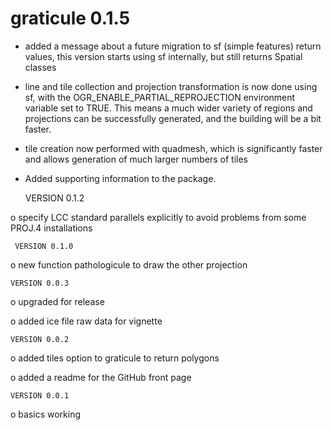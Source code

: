 # graticule 0.1.5

* added a message about a future migration to sf (simple features) return values, this version starts using sf internally, but still returns Spatial classes

* line and tile collection and projection transformation is now done using sf, 
with the OGR_ENABLE_PARTIAL_REPROJECTION environment variable set to TRUE. This 
means a much wider variety of regions and projections can be successfully generated, 
and the building will be a bit faster. 

* tile creation now performed with quadmesh, which is significantly faster and allows
generation of much larger numbers of tiles

* Added supporting information to the package. 


     VERSION 0.1.2

o specify LCC standard parallels explicitly to avoid problems from some PROJ.4 installations

     VERSION 0.1.0

o new function pathologicule to draw the other projection

    VERSION 0.0.3

o upgraded for release

o added ice file raw data for vignette

    VERSION 0.0.2

o added tiles option to graticule to return polygons

o added a readme for the GitHub front page

    VERSION 0.0.1

o basics working

